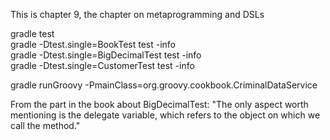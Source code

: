 This is chapter 9, the chapter on metaprogramming and DSLs    

gradle test   
gradle -Dtest.single=BookTest test -info    
gradle -Dtest.single=BigDecimalTest test -info    
gradle -Dtest.single=CustomerTest test -info    

gradle runGroovy -PmainClass=org.groovy.cookbook.CriminalDataService

From the part in the book about BigDecimalTest: "The only aspect worth mentioning is the delegate variable, which refers to the object on which we call the method."    



